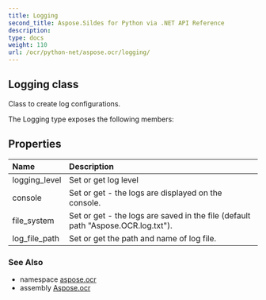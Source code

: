 ```yaml
---
title: Logging
second_title: Aspose.Sildes for Python via .NET API Reference
description: 
type: docs
weight: 110
url: /ocr/python-net/aspose.ocr/logging/
---
```


## Logging class

Class to create log configurations.

The Logging type exposes the following members:
## Properties
| Name | Description |
| :- | :- |
|logging_level|Set or get log level|
|console|Set or get - the logs are displayed on the console.|
|file_system|Set or get - the logs are saved in the file (default path "Aspose.OCR.log.txt").|
|log_file_path|Set or get the path and name of log file.|

### See Also

* namespace [aspose.ocr](/ocr/python-net/aspose.ocr/)
* assembly [Aspose.ocr](/ocr/python-net/)

